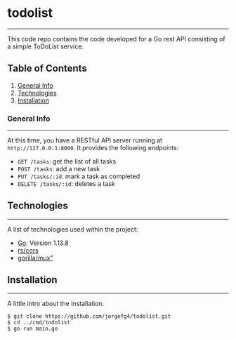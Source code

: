 # todolist
***
This code repo contains the code developed for a Go rest API consisting of a simple ToDoList service.
## Table of Contents
1. [General Info](#general-info)
2. [Technologies](#technologies)
3. [Installation](#installation)
### General Info
***
At this time, you have a RESTful API server running at `http://127.0.0.1:8000`. It provides the following endpoints:

* `GET /tasks`: get the list of all tasks
* `POST /tasks`: add a new task
* `PUT /tasks/:id`: mark a task as completed
* `DELETE /tasks/:id`: deletes a task
## Technologies
***
A list of technologies used within the project:
* [Go](https://go.dev): Version 1.13.8
* [rs/cors](https://github.com/rs/cors")
* [gorilla/mux"](https://"github.com/gorilla/mux")
## Installation
***
A little intro about the installation. 
```
$ git clone https://github.com/jorgefg4/todolist.git
$ cd ../cmd/todolist
$ go run main.go
```
